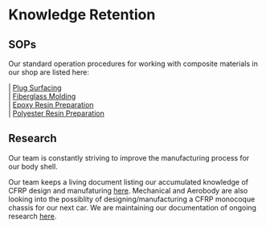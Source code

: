 Knowledge Retention
===
## SOPs
Our standard operation procedures for working with composite materials in our shop are listed here:

| [Plug Surfacing](https://dochub.com/valerianiebles1/orO7lgeVLJEXvO2RjMP2p5/plug-preparation)    
| [Fiberglass Molding](https://dochub.com/valerianiebles1/Gd71aZOw4pPq8v1w2Q9AP3/fiberglass-molding-sop)    
| [Epoxy Resin Preparation](https://dochub.com/valerianiebles1/0YkWQ4BwYBdMx3rRpl7A8q/epoxy-resin-preparation-sop)    
| [Polyester Resin Preparation](https://dochub.com/valerianiebles1/ALzmZB7wM07d4aaVX8J560/polyester-resin-preparation-sop)  

## Research
Our team is constantly striving to improve the manufacturing process for our body shell. 

Our team keeps a living document listing our accumulated knowledge of CFRP design and manufaturing [here](https://docs.google.com/document/d/1uGxO3vvojlvQpSgR5dS56Txpcz5Pz4Pb0ibyC_m-AOc/edit?usp=sharing).
Mechanical and Aerobody are also looking into the possiblity of designing/manufacturing a CFRP monocoque chassis for our next car. We are maintaining our documentation of ongoing research [here](https://docs.google.com/document/d/11V-ra_Ib-YNE7QJFS8tzUHOf9T9uZZwOtS5GQ0hQf38/edit?usp=sharing).

